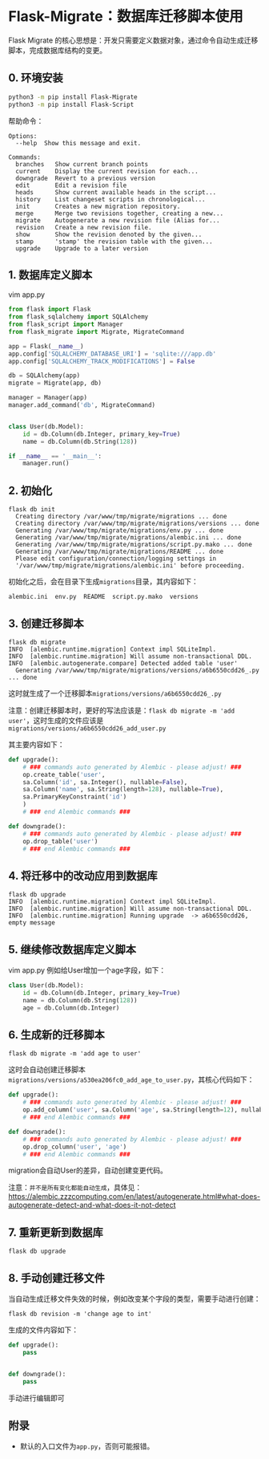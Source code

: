 # Flask-Migrate：数据库迁移脚本使用

Flask Migrate 的核心思想是：开发只需要定义数据对象，通过命令自动生成迁移脚本，完成数据库结构的变更。

## 0. 环境安装

```sh
python3 -m pip install Flask-Migrate
python3 -m pip install Flask-Script
```

帮助命令：

```
Options:
  --help  Show this message and exit.

Commands:
  branches   Show current branch points
  current    Display the current revision for each...
  downgrade  Revert to a previous version
  edit       Edit a revision file
  heads      Show current available heads in the script...
  history    List changeset scripts in chronological...
  init       Creates a new migration repository.
  merge      Merge two revisions together, creating a new...
  migrate    Autogenerate a new revision file (Alias for...
  revision   Create a new revision file.
  show       Show the revision denoted by the given...
  stamp      'stamp' the revision table with the given...
  upgrade    Upgrade to a later version
```

## 1. 数据库定义脚本

vim app.py

```python
from flask import Flask
from flask_sqlalchemy import SQLAlchemy
from flask_script import Manager
from flask_migrate import Migrate, MigrateCommand

app = Flask(__name__)
app.config['SQLALCHEMY_DATABASE_URI'] = 'sqlite:///app.db'
app.config['SQLALCHEMY_TRACK_MODIFICATIONS'] = False

db = SQLAlchemy(app)
migrate = Migrate(app, db)

manager = Manager(app)
manager.add_command('db', MigrateCommand)


class User(db.Model):
    id = db.Column(db.Integer, primary_key=True)
    name = db.Column(db.String(128))

if __name__ == '__main__':
    manager.run()
```

## 2. 初始化

```
flask db init
  Creating directory /var/www/tmp/migrate/migrations ... done
  Creating directory /var/www/tmp/migrate/migrations/versions ... done
  Generating /var/www/tmp/migrate/migrations/env.py ... done
  Generating /var/www/tmp/migrate/migrations/alembic.ini ... done
  Generating /var/www/tmp/migrate/migrations/script.py.mako ... done
  Generating /var/www/tmp/migrate/migrations/README ... done
  Please edit configuration/connection/logging settings in
  '/var/www/tmp/migrate/migrations/alembic.ini' before proceeding.
```

初始化之后，会在目录下生成`migrations`目录，其内容如下：

```
alembic.ini  env.py  README  script.py.mako  versions
```

## 3. 创建迁移脚本

```
flask db migrate    
INFO  [alembic.runtime.migration] Context impl SQLiteImpl.
INFO  [alembic.runtime.migration] Will assume non-transactional DDL.
INFO  [alembic.autogenerate.compare] Detected added table 'user'
  Generating /var/www/tmp/migrate/migrations/versions/a6b6550cdd26_.py ... done
```

这时就生成了一个迁移脚本`migrations/versions/a6b6550cdd26_.py`

注意：创建迁移脚本时，更好的写法应该是：`flask db migrate -m 'add user'`，这时生成的文件应该是`migrations/versions/a6b6550cdd26_add_user.py`

其主要内容如下：

```python
def upgrade():
    # ### commands auto generated by Alembic - please adjust! ###
    op.create_table('user',
    sa.Column('id', sa.Integer(), nullable=False),
    sa.Column('name', sa.String(length=128), nullable=True),
    sa.PrimaryKeyConstraint('id')
    )
    # ### end Alembic commands ###

def downgrade():
    # ### commands auto generated by Alembic - please adjust! ###
    op.drop_table('user')
    # ### end Alembic commands ###
```


## 4. 将迁移中的改动应用到数据库

```
flask db upgrade
INFO  [alembic.runtime.migration] Context impl SQLiteImpl.
INFO  [alembic.runtime.migration] Will assume non-transactional DDL.
INFO  [alembic.runtime.migration] Running upgrade  -> a6b6550cdd26, empty message
```

## 5. 继续修改数据库定义脚本

vim app.py
例如给User增加一个age字段，如下：

```python
class User(db.Model):
    id = db.Column(db.Integer, primary_key=True)
    name = db.Column(db.String(128))
    age = db.Column(db.Integer)
```

## 6. 生成新的迁移脚本

```
flask db migrate -m 'add age to user'
```

这时会自动创建迁移脚本`migrations/versions/a530ea206fc0_add_age_to_user.py`，其核心代码如下：

```python
def upgrade():
    # ### commands auto generated by Alembic - please adjust! ###
    op.add_column('user', sa.Column('age', sa.String(length=12), nullable=True))
    # ### end Alembic commands ###

def downgrade():
    # ### commands auto generated by Alembic - please adjust! ###
    op.drop_column('user', 'age')
    # ### end Alembic commands ###
```

migration会自动User的差异，自动创建变更代码。

注意：`并不是所有变化都能自动生成`，具体见：https://alembic.zzzcomputing.com/en/latest/autogenerate.html#what-does-autogenerate-detect-and-what-does-it-not-detect

## 7. 重新更新到数据库

```
flask db upgrade
```

## 8. 手动创建迁移文件

当自动生成迁移文件失效的时候，例如改变某个字段的类型，需要手动进行创建：

```
flask db revision -m 'change age to int'
```

生成的文件内容如下：

```python
def upgrade():
    pass


def downgrade():
    pass
```

手动进行编辑即可

## 附录

- 默认的入口文件为`app.py`，否则可能报错。


